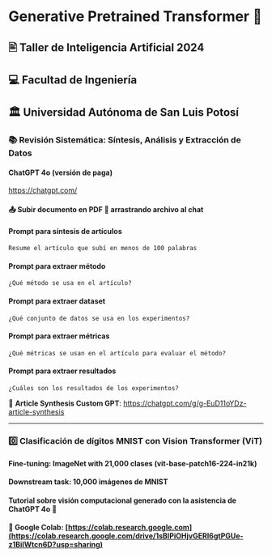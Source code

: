 # Generative Pretrained Transformer 🤖

##  🖹 Taller de Inteligencia Artificial 2024
## 💻 Facultad de Ingeniería
## 🏛️ Universidad Autónoma de San Luis Potosí

### 📚 Revisión Sistemática: Síntesis, Análisis y Extracción de Datos

#### ChatGPT 4o (versión de paga)
https://chatgpt.com/

#### 📤 Subir documento en PDF 📄 arrastrando archivo al chat


#### Prompt para síntesis de artículos
```
Resume el artículo que subí en menos de 100 palabras
```

#### Prompt para extraer método
```
¿Qué método se usa en el artículo?
```

#### Prompt para extraer dataset
```
¿Qué conjunto de datos se usa en los experimentos?
```

#### Prompt para extraer métricas
```
¿Qué métricas se usan en el artículo para evaluar el método?
```

#### Prompt para extraer resultados
```
¿Cuáles son los resultados de los experimentos?
```

📝 **Article Synthesis Custom GPT**: https://chatgpt.com/g/g-EuD11oYDz-article-synthesis

---


### 0️⃣ Clasificación de dígitos MNIST con Vision Transformer (ViT) 
#### Fine-tuning: ImageNet with 21,000 clases (vit-base-patch16-224-in21k)
#### Downstream task: 10,000 imágenes de MNIST
#### Tutorial sobre visión computacional generado con la asistencia de ChatGPT 4o 🤖

#### 📔 Google Colab: [https://colab.research.google.com](https://colab.research.google.com/drive/1sBlPiOHjvGERI6gtPGUe-z1BilWtcn6D?usp=sharing)

